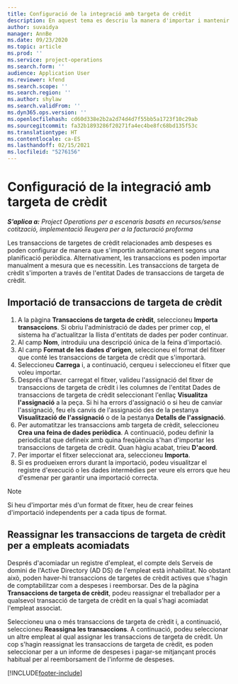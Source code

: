 ```yaml
---
title: Configuració de la integració amb targeta de crèdit
description: En aquest tema es descriu la manera d'importar i mantenir transaccions amb targetes de crèdit relacionades amb les despeses.
author: suvaidya
manager: AnnBe
ms.date: 09/23/2020
ms.topic: article
ms.prod: ''
ms.service: project-operations
ms.search.form: ''
audience: Application User
ms.reviewer: kfend
ms.search.scope: ''
ms.search.region: ''
ms.author: shylaw
ms.search.validFrom: ''
ms.dyn365.ops.version: ''
ms.openlocfilehash: cd60d338e2b2a2d74d4d7f55bb5a1723f10c29ab
ms.sourcegitcommit: fa32b1893286f20271fa4ec4be8fc68bd135f53c
ms.translationtype: HT
ms.contentlocale: ca-ES
ms.lasthandoff: 02/15/2021
ms.locfileid: "5276156"
---
```

# <a name="set-up-credit-card-integration"></a>Configuració de la integració amb targeta de crèdit

_**S'aplica a:** Project Operations per a escenaris basats en recursos/sense cotització, implementació lleugera per a la facturació proforma_

Les transaccions de targetes de crèdit relacionades amb despeses es poden configurar de manera que s'importin automàticament segons una planificació periòdica. Alternativament, les transaccions es poden importar manualment a mesura que es necessitin. Les transaccions de targeta de crèdit s'importen a través de l'entitat Dades de transaccions de targeta de crèdit.

## <a name="import-credit-card-transactions"></a>Importació de transaccions de targeta de crèdit

1. A la pàgina **Transaccions de targeta de crèdit**, seleccioneu **Importa transaccions**. Si obriu l'administració de dades per primer cop, el sistema ha d'actualitzar la llista d'entitats de dades per poder continuar.
2. Al camp **Nom**, introduïu una descripció única de la feina d'importació.
3. Al camp **Format de les dades d'origen**, seleccioneu el format del fitxer que conté les transaccions de targeta de crèdit que s'importarà.
4. Seleccioneu **Carrega** i, a continuació, cerqueu i seleccioneu el fitxer que voleu importar.
5. Després d'haver carregat el fitxer, valideu l'assignació del fitxer de transaccions de targeta de crèdit i les columnes de l'entitat Dades de transaccions de targeta de crèdit seleccionant l'enllaç **Visualitza l'assignació** a la peça. Si hi ha errors d'assignació o si heu de canviar l'assignació, feu els canvis de l'assignació des de la pestanya **Visualització de l'assignació** o de la pestanya **Detalls de l'assignació**.
6. Per automatitzar les transaccions amb targeta de crèdit, seleccioneu **Crea una feina de dades periòdica**. A continuació, podeu definir la periodicitat que defineix amb quina freqüència s'han d'importar les transaccions de targeta de crèdit. Quan hàgiu acabat, trieu **D'acord**.
7. Per importar el fitxer seleccionat ara, seleccioneu **Importa**.
8. Si es produeixen errors durant la importació, podeu visualitzar el registre d'execució o les dades intermèdies per veure els errors que heu d'esmenar per garantir una importació correcta.

> [!NOTE]
> Si heu d'importar més d'un format de fitxer, heu de crear feines d'importació independents per a cada tipus de format.

## <a name="reassign-the-credit-card-transactions-for-terminated-employees"></a>Reassignar les transaccions de targeta de crèdit per a empleats acomiadats

Després d'acomiadar un registre d'empleat, el compte dels Serveis de domini de l'Active Directory (AD DS) de l'empleat està inhabilitat. No obstant això, poden haver-hi transaccions de targetes de crèdit actives que s'hagin de comptabilitzar com a despeses i reemborsar. Des de la pàgina **Transaccions de targeta de crèdit**, podeu reassignar el treballador per a qualsevol transacció de targeta de crèdit en la qual s'hagi acomiadat l'empleat associat.

Seleccioneu una o més transaccions de targeta de crèdit i, a continuació, seleccioneu **Reassigna les transaccions**. A continuació, podeu seleccionar un altre empleat al qual assignar les transaccions de targeta de crèdit. Un cop s'hagin reassignat les transaccions de targeta de crèdit, es poden seleccionar per a un informe de despeses i pagar-se mitjançant procés habitual per al reemborsament de l'informe de despeses.


[!INCLUDE[footer-include](../includes/footer-banner.md)]